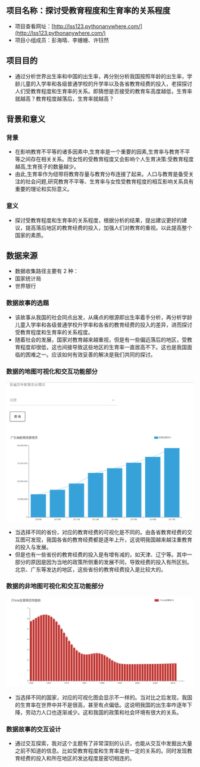 
## 项目名称：探讨受教育程度和生育率的关系程度

- 项目查看网址：[http://lss123.pythonanywhere.com/](http://lss123.pythonanywhere.com/)
- 项目小组成员：彭海晴、李姗姗、许钰然

## 项目目的
 - 通过分析世界出生率和中国的出生率，再分别分析我国按照年龄的出生率，学龄儿童的入学率和各级普通学校的升学率以及各省教育经费的投入，老探探讨人们受教育程度和生育率的关系。即猜想是否接受的教育车高度越低，生育率就越高？教育程度越落后，生育率就越高？

## 背景和意义
### 背景

- 在影响教育不平等的诸多因素中,生育率是一个重要的因素,生育率与教育不平等之间存在相关关系。而女性的受教育程度又会影响个人生育决策:受教育程度越高,生育孩子的数量越少。
- 由此,生育率作为纽带将教育存量与教育分布连接了起来。人口与教育是备受关注的社会问题,研究教育不平等、生育率与女性受教育程度的相互影响关系具有重要的理论和实际意义。


### 意义

- 探讨受教育程度和生育率的关系程度，根据分析的结果，提出建议更好的建议，提高落后地区的教育经费的投入，加强人们对教育的重视。以此提高整个国家的素质。

## 数据来源
- 数据收集路径主要有 2 种：
 - 国家统计局
 - 世界银行
 
### 数据故事的选题
- 该故事从我国的社会同点出发，从痛点的根源即出生率着手分析，再分析学龄儿童入学率和各级普通学校升学率和各省的教育经费的投入的差异，进而探讨受教育程度和生育率的关系程度。
- 随着社会的发展，国家对教育越来越重视，但是有一些偏远落后的地区，受教育程度却很低，这也间接导致这些地区的生育率一直居高不下。这也是我国面临的困难之一。应该如何有效妥善的解决是我们共同的探讨。


### 数据的地图可视化和交互功能部分

![各省历年教育支出情况](img/2.png)

- 当选择不同的省份，对应的教育经费的可视化是不同的。由各省教育经费的交互图可发现，我国各省的教育经费都是逐年上升，这说明我国越来越注重教育的投入与发展。
- 但是也有一些省份的教育经费的投入是有增有减的，如天津、辽宁等。其中一部分的原因是因为当地的政策所侧重的发展不同，导致经费的投入有所区别。北京、广东等发达的地区，这些省份的教育经费投入是比较大的。


### 数据的非地图可视化和交互功能部分

![各个国家的历年生育率](img/1.png)
 
- 当选择不同的国家，对应的可视化图会显示不一样的。当对比之后发现，我国的生育率在世界中并不是很高，甚至有点偏低。这说明我国的出生率咋逐年下降，劳动力人口也逐渐减少。这和我国的政策和社会环境有很大的关系。

### 数据故事的交互设计

- 通过交互探索，我对这个主题有了非常深刻的认识，也能从交互中发掘出大量之前不知道的信息。比如受教育程度和生育率是有一定的关系的。同时发现教育经费的投入和所在地区的发达程度是密切相连的。
